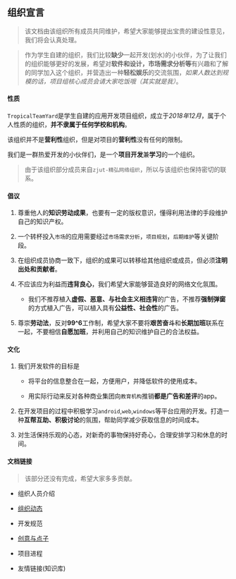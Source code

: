 ## 组织宣言

> 该文档由该组织所有成员共同维护，希望大家能够提出宝贵的建设性意见，我们将会认真处理。

> 作为学生自建的组织，我们比较**缺少**一起开发(划水)的小伙伴，为了让我们的组织能够更好的发展，希望对**软件和设计，市场需求分析等**有兴趣和了解的同学加入这个组织，并营造出一种**轻松娱乐**的交流氛围，*如果人数达到规模的话，项目组核心成员会请大家吃饭哦（其实就是我）*。

#### 性质

`TropicalTeamYard`是学生自建的应用开发项目组织，成立于*2018年12月*，属于个人性质的组织，**并不隶属于任何学校和机构**。

该组织并不是**营利性**组织，但是对项目的**营利性**没有任何的限制。

我们是一群热爱开发的小伙伴们，是一个**项目开发**兼**学习**的一个组织。

> 由于该组织部分成员来自`zjut-精弘网络组织`，所以与该组织也保持密切的联系。

#### 倡议

1. 尊重他人的**知识劳动成果**，也要有一定的版权意识，懂得利用法律的手段维护自己的知识产权。

2. 一个转杯投入`市场`的应用需要经过`市场需求分析`，`项目规划`，`后期维护`等关键阶段。

3. 在组织成员协商一致下，组织的成果可以转移给其他组织或成员，但必须**注明出处和贡献者**。

4. 不应该应为利益而**违背良心**，我们希望大家能够营造良好的网络文化氛围。

    - 我们不推荐植入**虚假、恶意、与社会主义相违背**的广告，不推荐**强制弹窗**的方式植入广告，可以植入具有**公益性、社会性**的广告。

5. 尊崇**劳动法**，反对**99^6**工作制，希望大家不要将**艰苦奋斗**和**长期加班**联系在一起，不要相信**自愿加班**，并利用自己的知识维护自己的合法权益。

#### 文化

1. 我们开发软件的目标是

    - 将平台的信息整合在一起，方便用户，并降低软件的使用成本。

    - 用实际行动来反对各种商业集团向`教育机构`推销**都是广告和差评**的app。

2. 在开发项目的过程中积极学习`android`,`web`,`windows`等平台应用的开发。打造一种**互帮互助、积极讨论**的氛围，帮助同学减少获取信息的时间成本。

3. 对生活保持乐观的心态，对新奇的事物保持好奇心，合理安排学习和休息的时间。

#### 文档链接

> 该部分还没有完成，希望大家多多贡献。

- 组织人员介绍

- [组织动态](https://github.com/TropicalTeamYard/tty.document/DASHBOARD.md)

- 开发规范

- [创意与点子](https://github.com/TropicalTeamYard/tty.document/IDEA.md)

- 项目进程

- 友情链接(知识库)
